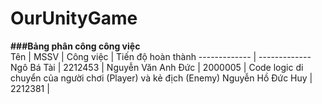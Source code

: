 # OurUnityGame
**###Bảng phân công công việc**                 
Tên  | MSSV  | Công việc  | Tiến độ hoàn thành
------------- | -------------
Ngô Bá Tài  | 2212453  | 
Nguyễn Văn Anh Đức  | 2000005  | Code logic di chuyển của người chơi (Player) và kẻ địch (Enemy)
Nguyễn Hồ Đức Huy  | 2212381  | 
